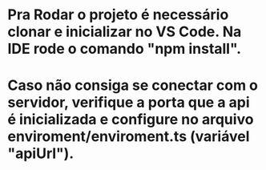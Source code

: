 # Pra Rodar o projeto é necessário clonar e inicializar no VS Code. Na IDE rode o comando "npm install".
# Caso não consiga se conectar com o servidor, verifique a porta que a api é inicializada e configure no arquivo enviroment/enviroment.ts (variável "apiUrl").
